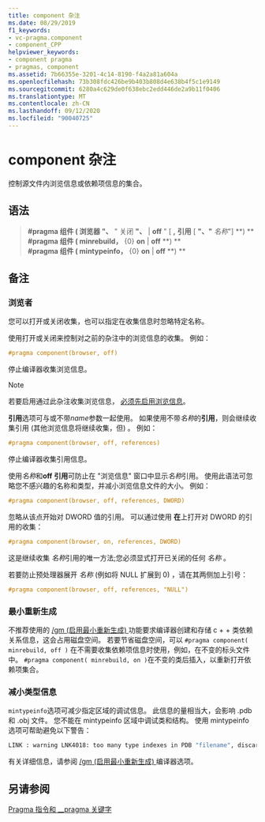 ```yaml
---
title: component 杂注
ms.date: 08/29/2019
f1_keywords:
- vc-pragma.component
- component_CPP
helpviewer_keywords:
- component pragma
- pragmas, component
ms.assetid: 7b66355e-3201-4c14-8190-f4a2a81a604a
ms.openlocfilehash: 73b308fdc426be9b403b808d4e638b4f5c1e9149
ms.sourcegitcommit: 6280a4c629de0f638ebc2edd446de2a9b11f0406
ms.translationtype: MT
ms.contentlocale: zh-CN
ms.lasthandoff: 09/12/2020
ms.locfileid: "90040725"
---
```

# <a name="component-pragma"></a>component 杂注

控制源文件内浏览信息或依赖项信息的集合。

## <a name="syntax"></a>语法

> **#pragma 组件 ( 浏览器 "、** " 关闭 **"、** \| **off** " \[ **,** **引用** \[ **"、"** *名称*"] **) ** \
> **#pragma 组件 ( minrebuild，** {0} **on** \| **off** **) ** \
> **#pragma 组件 ( mintypeinfo，** {0} **on** \| **off** **) **

## <a name="remarks"></a>备注

### <a name="browser"></a>浏览者

您可以打开或关闭收集，也可以指定在收集信息时忽略特定名称。

使用打开或关闭来控制对之前的杂注中的浏览信息的收集。 例如：

```cpp
#pragma component(browser, off)
```

停止编译器收集浏览信息。

> [!NOTE]
> 若要启用通过此杂注收集浏览信息， [必须先启用浏览信息](../build/reference/building-browse-information-files-overview.md)。

**引用**选项可与或不带*name*参数一起使用。 如果使用不带*名称*的**引用**，则会继续收集引用 (其他浏览信息将继续收集，但) 。 例如：

```cpp
#pragma component(browser, off, references)
```

停止编译器收集引用信息。

使用*名称*和**off** **引用**可防止在 "浏览信息" 窗口中显示*名称*引用。 使用此语法可忽略您不感兴趣的名称和类型，并减小浏览信息文件的大小。 例如：

```cpp
#pragma component(browser, off, references, DWORD)
```

忽略从该点开始对 DWORD 值的引用。 可以通过使用 **在**上打开对 DWORD 的引用的收集：

```cpp
#pragma component(browser, on, references, DWORD)
```

这是继续收集 *名称*引用的唯一方法;您必须显式打开已关闭的任何 *名称* 。

若要防止预处理器展开 *名称* (例如将 NULL 扩展到 0) ，请在其两侧加上引号：

```cpp
#pragma component(browser, off, references, "NULL")
```

### <a name="minimal-rebuild"></a>最小重新生成

不推荐使用的 [/gm (启用最小重新生成) ](../build/reference/gm-enable-minimal-rebuild.md) 功能要求编译器创建和存储 c + + 类依赖关系信息，这会占用磁盘空间。 若要节省磁盘空间，可以 `#pragma component( minrebuild, off )` 在不需要收集依赖项信息时使用，例如，在不变的标头文件中。 `#pragma component( minrebuild, on )`在不变的类后插入，以重新打开依赖项集合。

### <a name="reduce-type-information"></a>减小类型信息

`mintypeinfo`选项可减少指定区域的调试信息。 此信息的量相当大，会影响 .pdb 和 .obj 文件。 您不能在 mintypeinfo 区域中调试类和结构。 使用 mintypeinfo 选项可帮助避免以下警告：

```cmd
LINK : warning LNK4018: too many type indexes in PDB "filename", discarding subsequent type information
```

有关详细信息，请参阅 [/gm (启用最小重新生成) ](../build/reference/gm-enable-minimal-rebuild.md)  编译器选项。

## <a name="see-also"></a>另请参阅

[Pragma 指令和 __pragma 关键字](../preprocessor/pragma-directives-and-the-pragma-keyword.md)
